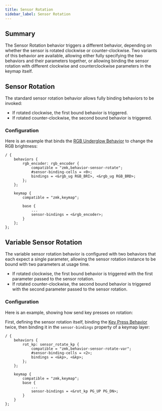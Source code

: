 ```yaml
---
title: Sensor Rotation
sidebar_label: Sensor Rotation
---
```


## Summary

The Sensor Rotation behavior triggers a different behavior, depending on whether the sensor is rotated clockwise or counter-clockwise. Two variants of this behavior are available, allowing either fully specifying the
two behaviors and their parameters together, or allowing binding the sensor rotation with different clockwise and counterclockwise parameters in the keymap itself.

## Sensor Rotation

The standard sensor rotation behavior allows fully binding behaviors to be invoked:

- If rotated clockwise, the first bound behavior is triggered.
- If rotated counter-clockwise, the second bound behavior is triggered.

### Configuration

Here is an example that binds the [RGB Underglow Behavior](/docs/behaviors/underglow.md) to change the RGB brightness:

```dts
/ {
    behaviors {
        rgb_encoder: rgb_encoder {
            compatible = "zmk,behavior-sensor-rotate";
            #sensor-binding-cells = <0>;
            bindings = <&rgb_ug RGB_BRI>, <&rgb_ug RGB_BRD>;
        };
    };

    keymap {
        compatible = "zmk,keymap";

        base {
            ...
            sensor-bindings = <&rgb_encoder>;
        }
    };
};
```

## Variable Sensor Rotation

The variable sensor rotation behavior is configured with two behaviors that each expect a single parameter,
allowing the sensor rotation instance to be bound with two parameters at usage time.

- If rotated clockwise, the first bound behavior is triggered with the first parameter passed to the sensor rotation.
- If rotated counter-clockwise, the second bound behavior is triggered with the second parameter passed to the sensor rotation.

### Configuration

Here is an example, showing how send key presses on rotation:

First, defining the sensor rotation itself, binding the [Key Press Behavior](/docs/behaviors/key-press.md) twice, then binding it in the `sensor-bindings` property of a keymap layer:

```dts
/ {
    behaviors {
        rot_kp: sensor_rotate_kp {
            compatible = "zmk,behavior-sensor-rotate-var";
            #sensor-binding-cells = <2>;
            bindings = <&kp>, <&kp>;
        };
    };

    keymap {
        compatible = "zmk,keymap";
        base {
            ...
            sensor-bindings = <&rot_kp PG_UP PG_DN>;
        }
    }
};
```
